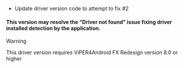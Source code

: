 - Update driver version code to attempt to fix #2

#### This version may resolve the “Driver not found” issue fixing driver installed detection by the application.

> [!WARNING]
> This driver version requires ViPER4Android FX Redesign version 8.0 or higher 